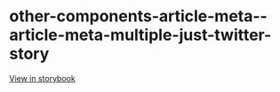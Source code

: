 # other-components-article-meta--article-meta-multiple-just-twitter-story

[View in storybook](https://raw.githack.com/Independent-Digital-News-and-Media-Ltd/standard-pwamp-sb/PR-307-sb/index.html?path=/story/other-components-article-meta--article-meta-multiple-just-twitter-story)